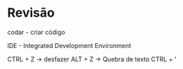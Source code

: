 # Revisão

codar - criar código

IDE - Integrated Development Environment

CTRL + Z -> desfazer
ALT + Z -> Quebra de texto
CTRL + '
